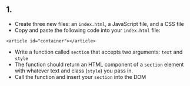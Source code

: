 ## 1.
- Create three new files: an `index.html`, a JavaScript file, and a CSS file
- Copy and paste the following code into your `index.html` file:
```
<article id="container"></article>
```
- Write a function called `section` that accepts two arguments: `text` and `style`
- The function should return an HTML component of a `section` element with whatever text and class (`style`) you pass in. 
- Call the function and insert your `section` into the DOM

